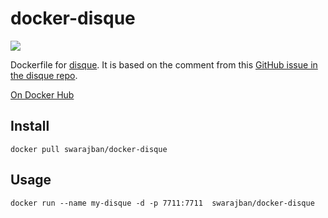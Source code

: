 # docker-disque

[![](https://images.microbadger.com/badges/image/swarajban/docker-disque.svg)](https://microbadger.com/images/swarajban/docker-disque "Get your own image badge on microbadger.com")

Dockerfile for [disque](https://github.com/antirez/disque). It is based on the comment from this [GitHub issue in the disque repo](https://github.com/antirez/disque/issues/160).

[On Docker Hub](https://hub.docker.com/r/swarajban/docker-disque/)

## Install
```
docker pull swarajban/docker-disque
```


## Usage
```
docker run --name my-disque -d -p 7711:7711  swarajban/docker-disque
```

